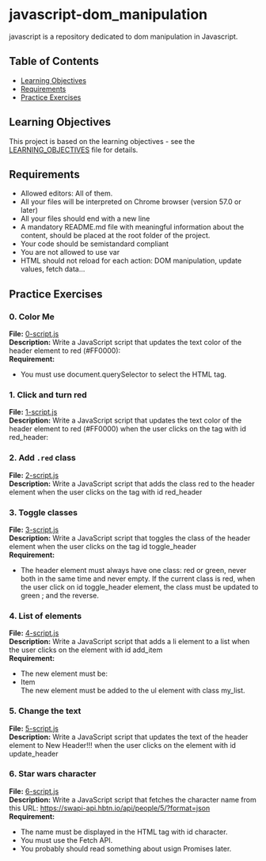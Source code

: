 # javascript-dom_manipulation

javascript is a repository dedicated to dom manipulation in Javascript.

## Table of Contents

- [Learning Objectives](#learning-objectives)
- [Requirements](#requirements)
- [Practice Exercises](#practice-exercises)

## Learning Objectives

This project is based on the learning objectives - see the [LEARNING_OBJECTIVES](https://github.com/Goaty-yagi/holbertonschool-web_back_end/blob/main/javascript-dom_manipulation/LEARNING_OBJECTIVES.md) file for details.

## Requirements

- Allowed editors: All of them.
- All your files will be interpreted on Chrome browser (version 57.0 or later)
- All your files should end with a new line
- A mandatory README.md file with meaningful information about the content, should be placed at the root folder of the project.
- Your code should be semistandard compliant
- You are not allowed to use var
- HTML should not reload for each action: DOM manipulation, update values, fetch data…


## Practice Exercises

### 0. Color Me

**File:** [0-script.js](https://github.com/Goaty-yagi/holbertonschool-web_back_end/blob/main/javascript-dom_manipulation/0-script.js)<br>
**Description:** Write a JavaScript script that updates the text color of the header element to red (#FF0000):<br>
**Requirement:** <br>
- You must use document.querySelector to select the HTML tag.


### 1. Click and turn red

**File:** [1-script.js](https://github.com/Goaty-yagi/holbertonschool-web_back_end/blob/main/javascript-dom_manipulation/1-script.js)<br>
**Description:** Write a JavaScript script that updates the text color of the header element to red (#FF0000) when the user clicks on the tag with id red_header:<br>



### 2. Add `.red` class

**File:** [2-script.js](https://github.com/Goaty-yagi/holbertonschool-web_back_end/blob/main/javascript-dom_manipulation/2-script.js)<br>
**Description:** Write a JavaScript script that adds the class red to the header element when the user clicks on the tag with id red_header<br>



### 3. Toggle classes

**File:** [3-script.js](https://github.com/Goaty-yagi/holbertonschool-web_back_end/blob/main/javascript-dom_manipulation/3-script.js)<br>
**Description:** Write a JavaScript script that toggles the class of the header element when the user clicks on the tag id toggle_header<br>
**Requirement:** <br>
- The header element must always have one class: red or green, never both in the same time and never empty. If the current class is red, when the user click on id toggle_header element, the class must be updated to green ; and the reverse.


### 4. List of elements

**File:** [4-script.js](https://github.com/Goaty-yagi/holbertonschool-web_back_end/blob/main/javascript-dom_manipulation/4-script.js)<br>
**Description:** Write a JavaScript script that adds a li element to a list when the user clicks on the element with id add_item<br>
**Requirement:** <br>
- The new element must be: <li>Item</li> The new element must be added to the ul element with class my_list.


### 5. Change the text

**File:** [5-script.js](https://github.com/Goaty-yagi/holbertonschool-web_back_end/blob/main/javascript-dom_manipulation/5-script.js)<br>
**Description:** Write a JavaScript script that updates the text of the header element to New Header!!! when the user clicks on the element with id update_header<br>


### 6. Star wars character

**File:** [6-script.js](https://github.com/Goaty-yagi/holbertonschool-web_back_end/blob/main/javascript-dom_manipulation/6-script.js)<br>
**Description:** Write a JavaScript script that fetches the character name from this URL: https://swapi-api.hbtn.io/api/people/5/?format=json<br>
**Requirement:** <br>
- The name must be displayed in the HTML tag with id character.
- You must use the Fetch API.
- You probably should read something about usign Promises later.



